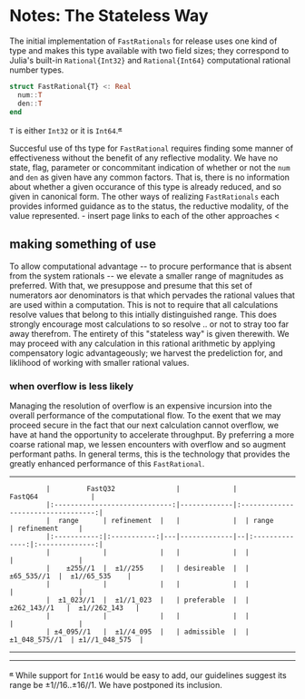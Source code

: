 # Notes:  The Stateless Way

The initial implementation of `FastRationals` for release uses one kind of type and makes this type available with two field sizes; they correspond to Julia's built-in `Rational{Int32}` and `Rational{Int64}` computational rational number types.

```julia
struct FastRational{T} <: Real
  num::T
  den::T
end
```
`T` is either `Int32` or it is `Int64`.<sup>[𝓪](#Int16)</sup>

Succesful use of ths type for `FastRational` requires finding some manner of effectiveness without the benefit of any reflective modality.  We have no state, flag, parameter or concommitant indication of whether or not the `num` and `den` as given have any common factors.  That is, there is no information about whether a given occurance of this type is already reduced, and so given in canonical form.  The other ways of realizing `FastRationals` each provides informed guidance as to the status, the reductive modality, of the value represented. 
    - insert page links to each of the other approaches <

## making something of use

To allow computational advantage -- to procure performance that is absent from the system rationals -- we elevate a smaller range of magnitudes as preferred. With that, we presuppose and presume that this set of numerators aor denominators is that which pervades the rational values that are used within a computation.  This is not to require that all calculations resolve values that belong to this intially distinguished range.  This does strongly encourage most calculations to so resolve .. or not to stray too far away therefrom.  The entirety of this "stateless way" is given therewith. We may proceed with any calculation in this rational arithmetic by applying compensatory logic advantageously; we harvest the predeliction for, and liklihood of working with smaller rational values.

### when overflow is less likely

Managing the resolution of overflow is an expensive incursion into the overall performance of the computational flow.  To the exent that we may proceed secure in the fact that our next calculation cannot overflow, we have at hand the opportunity to accelerate throughput.  By preferring a more coarse rational map, we lessen encounters with overflow and so augment performant paths.  In general terms, this is the technology that provides the greatly enhanced performance of this `FastRational`.

----



             |         FastQ32               |             |                FastQ64             |
             |:-----------------------------:|-------------|:----------------------------------:| 
             |  range      | refinement  |   |             |  | range          | refinement     |
             |:-----------:|:-----------:|---|-------------|--|:--------------:|:--------------:|
             |             |             |   |             |  |                |                |
             |    ±255//1  |  ±1//255    |   | desireable  |  |    ±65_535//1  |  ±1//65_535    |
             |             |             |   |             |  |                |                |
             |  ±1_023//1  |  ±1//1_023  |   | preferable  |  |  ±262_143//1   |  ±1//262_143   |
             |             |             |   |             |  |                |                |
             | ±4_095//1   |  ±1//4_095  |   | admissible  |  | ±1_048_575//1  | ±1//1_048_575  |


----





----

<sup><a name="Int16">[𝓪](#annotation)</a></sup> While support for `Int16` would be easy to add, our guidelines suggest its range be  ±1//16..±16//1. We have postponed its inclusion.

